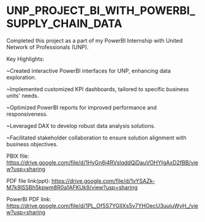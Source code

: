 # UNP_PROJECT_BI_WITH_POWERBI_SUPPLY_CHAIN_DATA

Completed this project as a part of my PowerBI Internship with United Network of Professionals (UNP).

Key Highlights:

~Created interactive PowerBI interfaces for UNP, enhancing data exploration.

~Implemented customized KPI dashboards, tailored to specific business units' needs.

~Optimized PowerBI reports for improved performance and responsiveness.

~Leveraged DAX to develop robust data analysis solutions.

~Facilitated stakeholder collaboration to ensure solution alignment with business objectives.

PBIX file: https://drive.google.com/file/d/1HyGn6j4RVslqddQiDauVOHYIgAxD2fBB/view?usp=sharing

PDF file link(ppt): https://drive.google.com/file/d/1vYSAZk-M7k9lSSBh5kpwm8R0a1AFKUk9/view?usp=sharing

PowerBI PDF link: https://drive.google.com/file/d/1PL_Of5S7YGIIXs5v7YHOecU3uuiuWyH_/view?usp=sharing
